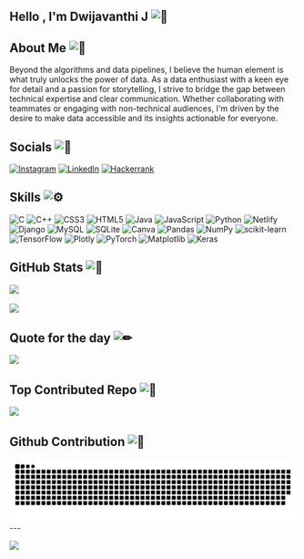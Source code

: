 ##  Hello , I'm Dwijavanthi J <img src="https://fonts.gstatic.com/s/e/notoemoji/latest/1f44b/512.gif" alt="👋" width="25" height="25">

## About Me <img src="https://fonts.gstatic.com/s/e/notoemoji/latest/1f4ab/512.gif" alt="💫" width="20" height="20">

Beyond the algorithms and data pipelines, I believe the human element is what truly unlocks the power of data. As a data enthusiast with a keen eye for detail and a passion for storytelling, I strive to bridge the gap between technical expertise and clear communication. Whether collaborating with teammates or engaging with non-technical audiences, I'm driven by the desire to make data accessible and its insights actionable for everyone.

## Socials <img src="https://fonts.gstatic.com/s/e/notoemoji/latest/1f389/512.gif" alt="🎉" width="32" height="32">

[![Instagram](https://img.shields.io/badge/Instagram-%23E4405F?style=for-the-badge&logo=Instagram&logoColor=white)](https://instagram.com/dwija._.j)
[![LinkedIn](https://img.shields.io/badge/LinkedIn-%230077B5?style=for-the-badge&logo=linkedin&logoColor=white)](https://linkedin.com/in/dwijavanthij)
[![Hackerrank](https://img.shields.io/badge/Hackerrank-%232EC866?style=for-the-badge&logo=HackerRank&logoColor=white)](https://www.hackerrank.com/dj5214)

## Skills <img src="https://fonts.gstatic.com/s/e/notoemoji/latest/2699_fe0f/512.gif" alt="⚙" width="20" height="20"> 

![C](https://img.shields.io/badge/c-%2300599C.svg?style=for-the-badge&logo=c&logoColor=white) ![C++](https://img.shields.io/badge/c++-%2300599C.svg?style=for-the-badge&logo=c%2B%2B&logoColor=white) ![CSS3](https://img.shields.io/badge/css3-%231572B6.svg?style=for-the-badge&logo=css3&logoColor=white) ![HTML5](https://img.shields.io/badge/html5-%23E34F26.svg?style=for-the-badge&logo=html5&logoColor=white) ![Java](https://img.shields.io/badge/java-%23ED8B00.svg?style=for-the-badge&logo=openjdk&logoColor=white) ![JavaScript](https://img.shields.io/badge/javascript-%23323330.svg?style=for-the-badge&logo=javascript&logoColor=%23F7DF1E) ![Python](https://img.shields.io/badge/python-3670A0?style=for-the-badge&logo=python&logoColor=ffdd54) ![Netlify](https://img.shields.io/badge/netlify-%23000000.svg?style=for-the-badge&logo=netlify&logoColor=#00C7B7) ![Django](https://img.shields.io/badge/django-%23092E20.svg?style=for-the-badge&logo=django&logoColor=white) ![MySQL](https://img.shields.io/badge/mysql-%2300000f.svg?style=for-the-badge&logo=mysql&logoColor=white) ![SQLite](https://img.shields.io/badge/sqlite-%2307405e.svg?style=for-the-badge&logo=sqlite&logoColor=white) ![Canva](https://img.shields.io/badge/Canva-%2300C4CC.svg?style=for-the-badge&logo=Canva&logoColor=white) ![Pandas](https://img.shields.io/badge/pandas-%23150458.svg?style=for-the-badge&logo=pandas&logoColor=white) ![NumPy](https://img.shields.io/badge/numpy-%23013243.svg?style=for-the-badge&logo=numpy&logoColor=white) ![scikit-learn](https://img.shields.io/badge/scikit--learn-%23F7931E.svg?style=for-the-badge&logo=scikit-learn&logoColor=white) ![TensorFlow](https://img.shields.io/badge/TensorFlow-%23FF6F00.svg?style=for-the-badge&logo=TensorFlow&logoColor=white) ![Plotly](https://img.shields.io/badge/Plotly-%233F4F75.svg?style=for-the-badge&logo=plotly&logoColor=white) ![PyTorch](https://img.shields.io/badge/PyTorch-%23EE4C2C.svg?style=for-the-badge&logo=PyTorch&logoColor=white) ![Matplotlib](https://img.shields.io/badge/Matplotlib-%23ffffff.svg?style=for-the-badge&logo=Matplotlib&logoColor=black) ![Keras](https://img.shields.io/badge/Keras-%23D00000.svg?style=for-the-badge&logo=Keras&logoColor=white)


##  GitHub Stats <img src="https://fonts.gstatic.com/s/e/notoemoji/latest/1f3b2/512.gif" alt="🎲" width="20" height="20">

![](https://github-readme-stats.vercel.app/api?username=dwija-dj&theme=radical&hide_border=true&include_all_commits=true&count_private=true)<br/>
<!--![](https://github-readme-streak-stats.herokuapp.com/?user=dwija-dj&theme=radical&hide_border=true)<br/>-->
![](https://github-readme-stats.vercel.app/api/top-langs/?username=dwija-dj&theme=radical&hide_border=true&include_all_commits=true&count_private=true&layout=compact)

## Quote for the day <img src="https://fonts.gstatic.com/s/e/notoemoji/latest/270f_fe0f/512.gif" alt="✏" width="20" height="20">
![](https://quotes-github-readme.vercel.app/api?type=horizontal&theme=radical)

## Top Contributed Repo <img src="https://fonts.gstatic.com/s/e/notoemoji/latest/1f31f/512.gif" alt="🌟" width="20" height="20">
![](https://github-contributor-stats.vercel.app/api?username=dwija-dj&limit=5&theme=radical&combine_all_yearly_contributions=true)

## Github Contribution <img src="https://fonts.gstatic.com/s/e/notoemoji/latest/1f40d/512.gif" alt="🐍" width="20" height="20">
<picture>
<img alt="github contribution grid snake animation" src="https://raw.githubusercontent.com/dwija-dj/dwija-dj/output/github-contribution-grid-snake-dark.svg">
</picture>
---

[![](https://visitcount.itsvg.in/api?id=dwija-dj&icon=0&color=10)](https://visitcount.itsvg.in)
